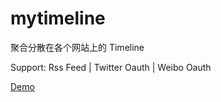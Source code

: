 ﻿mytimeline
==========

聚合分散在各个网站上的 Timeline

Support: Rss Feed | Twitter Oauth | Weibo Oauth

[Demo](http://i.caoyue.me)
